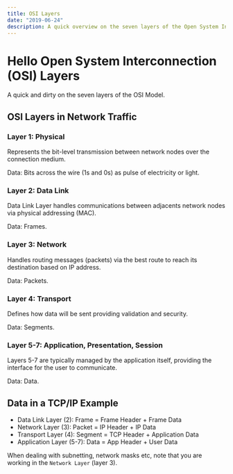 ```yaml
---
title: OSI Layers
date: "2019-06-24"
description: A quick overview on the seven layers of the Open System Interconnection (OSI) model.
---
```


# Hello Open System Interconnection (OSI) Layers

A quick and dirty on the seven layers of the OSI Model.

## OSI Layers in Network Traffic

### Layer 1: Physical

Represents the bit-level transmission between network nodes over the connection medium.

Data: Bits across the wire (1s and 0s) as pulse of electricity or light.

### Layer 2: Data Link

Data Link Layer handles communications between adjacents network nodes via physical addressing (MAC).

Data: Frames.

### Layer 3: Network

Handles routing messages (packets) via the best route to reach its destination based on IP address.

Data: Packets.

### Layer 4: Transport

Defines how data will be sent providing validation and security.

Data: Segments.

### Layer 5-7: Application, Presentation, Session

Layers 5-7 are typically managed by the application itself, providing the interface for the user to communicate.

Data: Data.

## Data in a TCP/IP Example

- Data Link Layer (2): Frame = Frame Header + Frame Data
- Network Layer (3): Packet = IP Header + IP Data
- Transport Layer (4): Segment = TCP Header + Application Data
- Application Layer (5-7): Data = App Header + User Data

When dealing with subnetting, network masks etc, note that you are working in the `Network Layer` (layer 3).
